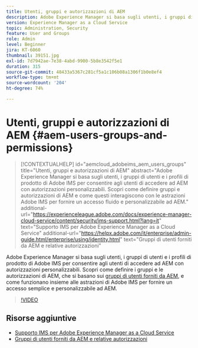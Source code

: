 ```yaml
---
title: Utenti, gruppi e autorizzazioni di AEM
description: Adobe Experience Manager si basa sugli utenti, i gruppi di utenti e i profili di prodotto di Adobe IMS per consentire agli utenti di accedere ad AEM con autorizzazioni personalizzabili. Scopri come definire gruppi e autorizzazioni di AEM e come questi interagiscono con le astrazioni Adobe IMS per fornire un accesso fluido e personalizzabile ad AEM.
version: Experience Manager as a Cloud Service
topic: Administration, Security
feature: User and Groups
role: Admin
level: Beginner
jira: KT-6060
thumbnail: 39151.jpg
exl-id: 7d7942ae-7e38-4abd-9900-5b8e3542f5e1
duration: 315
source-git-commit: 48433a5367c281cf5a1c106b08a1306f1b0e8ef4
workflow-type: tm+mt
source-wordcount: '204'
ht-degree: 74%

---
```


# Utenti, gruppi e autorizzazioni di AEM {#aem-users-groups-and-permissions}

>[!CONTEXTUALHELP]
>id="aemcloud_adobeims_aem_users_groups"
>title="Utenti, gruppi e autorizzazioni di AEM"
>abstract="Adobe Experience Manager si basa sugli utenti, i gruppi di utenti e i profili di prodotto di Adobe IMS per consentire agli utenti di accedere ad AEM con autorizzazioni personalizzabili. Scopri come definire gruppi e autorizzazioni di AEM e come questi interagiscono con le astrazioni Adobe IMS per fornire un accesso fluido e personalizzabile ad AEM."
>additional-url="https://experienceleague.adobe.com/docs/experience-manager-cloud-service/content/security/ims-support.html?lang=it" text="Supporto IMS per Adobe Experience Manager as a Cloud Service"
>additional-url="https://helpx.adobe.com/it/enterprise/admin-guide.html/enterprise/using/identity.html" text="Gruppi di utenti forniti da AEM e relative autorizzazioni"

Adobe Experience Manager si basa sugli utenti, i gruppi di utenti e i profili di prodotto di Adobe IMS per consentire agli utenti di accedere ad AEM con autorizzazioni personalizzabili. Scopri come definire i gruppi e le autorizzazioni di AEM, che si basano sui [gruppi di utenti forniti da AEM](https://experienceleague.adobe.com/it/docs/experience-manager-65/content/security/security#built-in-users-and-groups), e come funzionano insieme alle astrazioni di Adobe IMS per fornire un accesso semplice e personalizzabile ad AEM.

>[!VIDEO](https://video.tv.adobe.com/v/327380?quality=12&learn=on&captions=ita)

## Risorse aggiuntive

+ [Supporto IMS per Adobe Experience Manager as a Cloud Service](https://experienceleague.adobe.com/docs/experience-manager-cloud-service/content/security/ims-support.html?lang=it)
+ [Gruppi di utenti forniti da AEM e relative autorizzazioni](https://experienceleague.adobe.com/docs/experience-manager-65/content/security/security.html?lang=it)
